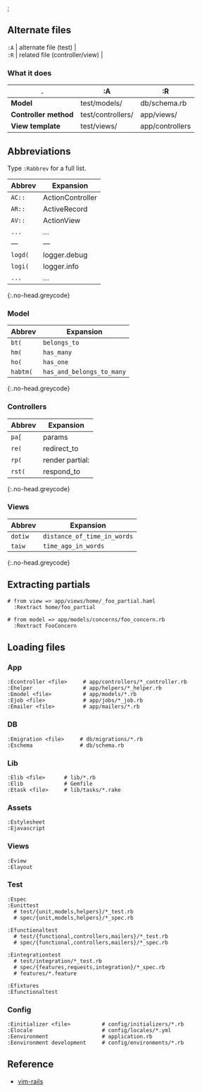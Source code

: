 ;

Alternate files
---------------

`:A` | alternate file (test) |  
`:R` | related file (controller/view) |

### What it does

<table><thead><tr class="header"><th>.</th><th>:A</th><th>:R</th></tr></thead><tbody><tr class="odd"><td><strong>Model</strong></td><td>test/models/</td><td>db/schema.rb</td></tr><tr class="even"><td><strong>Controller method</strong></td><td>test/controllers/</td><td>app/views/</td></tr><tr class="odd"><td><strong>View template</strong></td><td>test/views/</td><td>app/controllers</td></tr></tbody></table>

Abbreviations
-------------

Type `:Rabbrev` for a full list.

<table><thead><tr class="header"><th>Abbrev</th><th>Expansion</th></tr></thead><tbody><tr class="odd"><td><code>AC::</code></td><td>ActionController</td></tr><tr class="even"><td><code>AR::</code></td><td>ActiveRecord</td></tr><tr class="odd"><td><code>AV::</code></td><td>ActionView</td></tr><tr class="even"><td><code>...</code></td><td>…</td></tr><tr class="odd"><td>—</td><td>—</td></tr><tr class="even"><td><code>logd(</code></td><td>logger.debug</td></tr><tr class="odd"><td><code>logi(</code></td><td>logger.info</td></tr><tr class="even"><td><code>...</code></td><td>…</td></tr></tbody></table>

{:.no-head.greycode}

### Model

<table><thead><tr class="header"><th>Abbrev</th><th>Expansion</th></tr></thead><tbody><tr class="odd"><td><code>bt(</code></td><td><code>belongs_to</code></td></tr><tr class="even"><td><code>hm(</code></td><td><code>has_many</code></td></tr><tr class="odd"><td><code>ho(</code></td><td><code>has_one</code></td></tr><tr class="even"><td><code>habtm(</code></td><td><code>has_and_belongs_to_many</code></td></tr></tbody></table>

{:.no-head.greycode}

### Controllers

<table><thead><tr class="header"><th>Abbrev</th><th>Expansion</th></tr></thead><tbody><tr class="odd"><td><code>pa[</code></td><td>params</td></tr><tr class="even"><td><code>re(</code></td><td>redirect_to</td></tr><tr class="odd"><td><code>rp(</code></td><td>render partial:</td></tr><tr class="even"><td><code>rst(</code></td><td>respond_to</td></tr></tbody></table>

{:.no-head.greycode}

### Views

<table><thead><tr class="header"><th>Abbrev</th><th>Expansion</th></tr></thead><tbody><tr class="odd"><td><code>dotiw</code></td><td><code>distance_of_time_in_words</code></td></tr><tr class="even"><td><code>taiw</code></td><td><code>time_ago_in_words</code></td></tr></tbody></table>

{:.no-head.greycode}

Extracting partials
-------------------

    # from view => app/views/home/_foo_partial.haml
      :Rextract home/foo_partial

    # from model => app/models/concerns/foo_concern.rb
      :Rextract FooConcern

Loading files
-------------

### App

    :Econtroller <file>     # app/controllers/*_controller.rb
    :Ehelper                # app/helpers/*_helper.rb
    :Emodel <file>          # app/models/*.rb
    :Ejob <file>            # app/jobs/*_job.rb
    :Emailer <file>         # app/mailers/*.rb

### DB

    :Emigration <file>     # db/migrations/*.rb
    :Eschema               # db/schema.rb

### Lib

    :Elib <file>      # lib/*.rb
    :Elib             # Gemfile
    :Etask <file>     # lib/tasks/*.rake

### Assets

    :Estylesheet
    :Ejavascript

### Views

    :Eview
    :Elayout

### Test

    :Espec
    :Eunittest
      # test/{unit,models,helpers}/*_test.rb
      # spec/{unit,models,helpers}/*_spec.rb

    :Efunctionaltest
      # test/{functional,controllers,mailers}/*_test.rb
      # spec/{functional,controllers,mailers}/*_spec.rb

    :Eintegrationtest
      # test/integration/*_test.rb
      # spec/{features,requests,integration}/*_spec.rb
      # features/*.feature

    :Efixtures
    :Efunctionaltest

### Config

    :Einitializer <file>          # config/initializers/*.rb
    :Elocale                      # config/locales/*.yml
    :Eenvironment                 # application.rb
    :Eenvironment development     # config/environments/*.rb

Reference
---------

-   [vim-rails](https://github.com/tpope/vim-rails)
